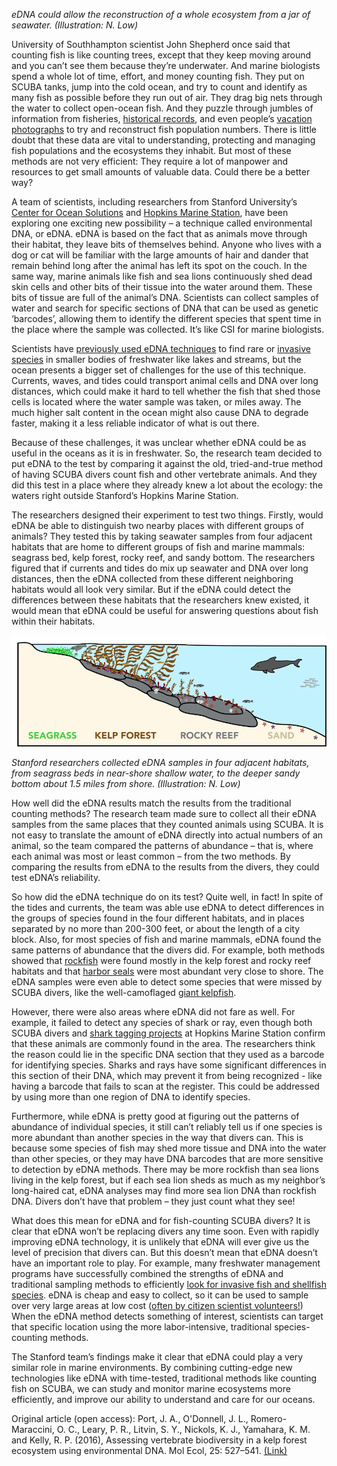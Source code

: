 *eDNA could allow the reconstruction of a whole ecosystem from a jar of seawater. (Illustration: N. Low)*

University of Southhampton scientist John Shepherd once said that counting fish is like counting trees, except that they keep moving around and you can’t see them because they’re underwater. And marine biologists spend a whole lot of time, effort, and money counting fish. They put on SCUBA tanks, jump into the cold ocean, and try to count and identify as many fish as possible before they run out of air. They drag big nets through the water to collect open-ocean fish. And they puzzle through jumbles of information from fisheries, [historical records](http://sanctuaries.noaa.gov/science/historical_ecology/), and even people’s [vacation photographs](www.shark-base.org) to try and reconstruct fish population numbers. There is little doubt that these data are vital to understanding, protecting and managing fish populations and the ecosystems they inhabit. But most of these methods are not very efficient: They require a lot of manpower and resources to get small amounts of valuable data. Could there be a better way?

A team of scientists, including researchers from Stanford University’s [Center for Ocean Solutions](http://centerforoceansolutions.org/) and [Hopkins Marine Station](http://hopkinsmarinestation.stanford.edu/), have been exploring one exciting new possibility – a technique called environmental DNA, or eDNA. eDNA is based on the fact that as animals move through their habitat, they leave bits of themselves behind. Anyone who lives with a dog or cat will be familiar with the large amounts of hair and dander that remain behind long after the animal has left its spot on the couch. In the same way,  marine animals like fish and sea lions continuously shed dead skin cells and other bits of their tissue into the water around them. These bits of tissue are full of the animal’s DNA. Scientists can collect samples of water and search for specific sections of DNA that can be used as genetic ‘barcodes’, allowing them to identify the different species that spent time in the place where the sample was collected. It’s like CSI for marine biologists.

Scientists have [previously used eDNA techniques](https://news.wsu.edu/2015/02/26/targeted-search-with-edna-for-endangered-invasive-species/) to find rare or [invasive species](http://oceanservice.noaa.gov/facts/invasive.html) in smaller bodies of freshwater like lakes and streams, but the ocean presents a bigger set of challenges for the use of this technique. Currents, waves, and tides could transport animal cells and DNA over long distances, which could make it hard to tell whether the fish that shed those cells is located where the water sample was taken, or miles away. The much higher salt content in the ocean might also cause DNA to degrade faster, making it a less reliable indicator of what is out there. 

Because of these challenges, it was unclear whether eDNA could be as useful in the oceans as it is in freshwater. So, the research team decided to put eDNA to the test by comparing it against the old, tried-and-true method of having SCUBA divers count fish and other vertebrate animals. And they did this test in a place where they already knew a lot about the ecology: the waters right outside Stanford’s Hopkins Marine Station.

The researchers designed their experiment to test two things. Firstly, would eDNA be able to distinguish two nearby places with different groups of animals? They tested this by taking seawater samples from four adjacent habitats that are home to different groups of fish and marine mammals: seagrass bed, kelp forest, rocky reef, and sandy bottom. The researchers figured that if currents and tides do mix up seawater and DNA over long distances, then the eDNA collected from these different neighboring habitats would all look very similar. But if the eDNA could detect the differences between these habitats that the researchers knew existed, it would mean that eDNA could be useful for answering questions about fish within their habitats.

![enter image description here](./images/img_habitats.png)

*Stanford researchers collected eDNA samples in four adjacent habitats, from seagrass beds in near-shore shallow water, to the deeper sandy bottom about 1.5 miles from shore. (Illustration: N. Low)*


How well did the eDNA results match the results from the traditional counting methods? The research team made sure to collect all their eDNA samples from the same places that they counted animals using SCUBA. It is not easy to translate the amount of eDNA directly into actual numbers of an animal, so the team compared the patterns of abundance – that is, where each animal was most or least common – from the two methods. By comparing the results from eDNA to the results from the divers, they could test eDNA’s reliability.

So how did the eDNA technique do on its test?  Quite well, in fact! In spite of the tides and currents, the team was able use eDNA to detect differences in the groups of species found in the four different habitats, and in places separated by no more than 200-300 feet, or about the length of a city block. Also, for most species of fish and marine mammals, eDNA found the same patterns of abundance that the divers did. For example, both methods showed that [rockfish](http://www.montereybayaquarium.org/animal-guide/fishes/rockfish) were found mostly in the kelp forest and rocky reef habitats and that [harbor seals](http://www.montereybayaquarium.org/animal-guide/marine-mammals/harbor-seal) were most abundant very close to shore. The eDNA samples were even able to detect some species that were missed by SCUBA divers, like the well-camoflaged [giant kelpfish](http://www.montereybayaquarium.org/animal-guide/fishes/giant-kelpfish).  

However,  there were also areas where eDNA did not fare as well. For example, it failed to detect any species of shark or ray, even though both SCUBA divers and [shark tagging projects](http://www.gtopp.org/) at Hopkins Marine Station confirm that these animals are commonly found in the area. The researchers think the reason could lie in the specific DNA section that they used as a barcode for identifying species. Sharks and rays have some significant differences in this section of their DNA, which may prevent it from being recognized - like having a barcode that fails to scan at the register.  This could be addressed by using more than one region of DNA to identify species. 

Furthermore, while eDNA is pretty good at figuring out the patterns of abundance of individual species, it still can’t reliably tell us if one species is more abundant than another species in the way that divers can. This is because some species of fish may shed more tissue and DNA into the water than other species, or they may have DNA barcodes that are more sensitive to detection by eDNA methods. There may be more rockfish than sea lions living in the kelp forest, but if each sea lion sheds as much as my neighbor’s long-haired cat, eDNA analyses may find more sea lion DNA than rockfish DNA. Divers don’t have that problem – they just count what they see!

What does this mean for eDNA and for fish-counting SCUBA divers? It is clear that eDNA won’t be replacing divers any time soon. Even with rapidly improving eDNA technology, it is unlikely that eDNA will ever give us the level of precision that divers can. But this doesn’t mean that eDNA doesn’t have an important role to play. For example, many freshwater management programs have successfully combined the strengths of eDNA and traditional sampling methods to efficiently [look for invasive fish and shellfish species](http://www.buffalonews.com/city-region/environment/environmental-dna-pinpointing-buffalo-harbor-invasive-species-20140629). eDNA is cheap and easy to collect, so it can be used to sample over very large areas at low cost ([often by citizen scientist volunteers!](http://msue.anr.msu.edu/news/citizen_scientists_investigate_aquatic_invasive_species_in_hubbard_lake)) When the eDNA method detects something of interest, scientists can target that specific location using the more labor-intensive, traditional species-counting methods. 

The Stanford team’s findings make it clear that eDNA could play a very similar role in marine environments. By combining cutting-edge new technologies like eDNA with time-tested, traditional methods like counting fish on SCUBA, we can study and monitor marine ecosystems more efficiently, and improve our ability to understand and care for our oceans.

Original article (open access):
Port, J. A., O'Donnell, J. L., Romero-Maraccini, O. C., Leary, P. R., Litvin, S. Y., Nickols, K. J., Yamahara, K. M. and Kelly, R. P. (2016), Assessing vertebrate biodiversity in a kelp forest ecosystem using environmental DNA. Mol Ecol, 25: 527–541. [(Link)](http://onlinelibrary.wiley.com/doi/10.1111/mec.13481/full)
